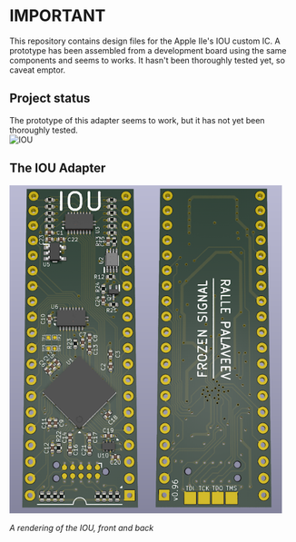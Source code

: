 # IMPORTANT
This repository contains design files for the Apple IIe's IOU custom IC. A prototype has been assembled from a development board using the same components and seems to works. It hasn't been thoroughly tested yet, so caveat emptor.

## Project status
The prototype of this adapter seems to work, but it has not yet been thoroughly tested.
<br/>
![IOU](https://img.shields.io/badge/3.3_V_Apple_IIe_IOU-Careful_Optimism-yellow)<br/>

## The IOU Adapter
<a align="center">
    <img src="/resources/IOU_Raytraced.png" style="width: 480px"/>
</a>
<p><i>A rendering of the IOU, front and back</i></p>

